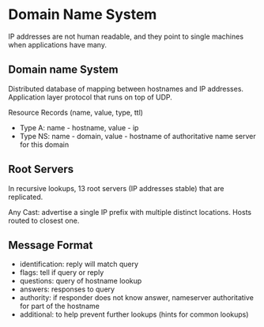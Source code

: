 # Domain Name System

IP addresses are not human readable, and they point to single machines when
applications have many.

## Domain name System

Distributed database of mapping between hostnames and IP addresses. Application
layer protocol that runs on top of UDP.

Resource Records (name, value, type, ttl)

- Type A: name - hostname, value - ip
- Type NS: name - domain, value - hostname of authoritative name server for this domain

## Root Servers

In recursive lookups, 13 root servers (IP addresses stable) that are replicated.

Any Cast: advertise a single IP prefix with multiple distinct locations. Hosts
routed to closest one.

## Message Format

- identification: reply will match query
- flags: tell if query or reply
- questions: query of hostname lookup
- answers: responses to query
- authority: if responder does not know answer, nameserver authoritative for
  part of the hostname
- additional: to help prevent further lookups (hints for common lookups)
